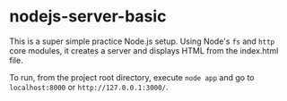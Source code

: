 # nodejs-server-basic

This is a super simple practice Node.js setup. Using Node's `fs` and `http` core modules, it creates a server and displays HTML from the index.html file.

To run, from the project root directory, execute `node app` and go to `localhost:8000` or `http://127.0.0.1:3000/`.
